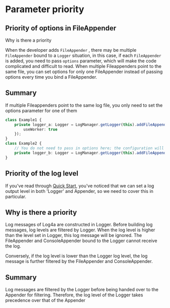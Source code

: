 # Parameter priority

## Priority of options in FileAppender

Why is there a priority

When the developer adds `FileAppender` , there may be multiple `FileAppender` bound to a `Logger` situation, in this case, if each `FileAppender` is added, you need to pass `options` parameter, which will make the code complicated and difficult to read. When multiple Fileappenders point to the same file, you can set options for only one FileAppender instead of passing options every time you bind a FileAppender.

## Summary

If multiple Fileappenders point to the same log file, you only need to set the options parameter for one of them

```typescript
class Example1 {
    private logger_a: Logger = LogManager.getLogger(this).addFileAppender('/path/to_file.log', 'main',Level.INFO, {
        useWorker: true
    });
}
class Example2 {
    // You do not need to pass in options here; the configuration will be the same as logger_a in Example1
    private logger_b: Logger = LogManager.getLogger(this).addFileAppender('/path/to_file.log', 'main',Level.INFO);
}
```
## Priority of the log level

If you've read through [Quick Start](./getting-started), you've noticed that we can set a log output level in both 'Logger' and Appender, so we need to cover this in particular.

## Why is there a priority

Log messages of Log4a are constructed in Logger. Before building log messages, log levels are filtered by Logger. When the log level is higher than the level set in Logger, this log message will be ignored. The FileAppender and ConsoleAppender bound to the Logger cannot receive the log.

Conversely, if the log level is lower than the Logger log level, the log message is further filtered by the FileAppender and ConsoleAppender.

## Summary

Log messages are filtered by the Logger before being handed over to the Appender for filtering. Therefore, the log level of the Logger takes precedence over that of the Appender